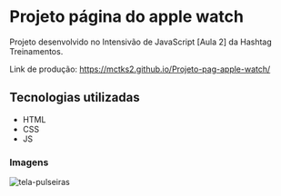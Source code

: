 # Projeto página do apple watch
Projeto desenvolvido no Intensivão de JavaScript [Aula 2] da Hashtag Treinamentos.

Link de produção: https://mctks2.github.io/Projeto-pag-apple-watch/

## Tecnologias utilizadas
- HTML
- CSS
- JS

### Imagens 

![tela-pulseiras](https://github.com/Mctks2/Projeto-pag-apple-watch/assets/62295808/3c10da87-e38e-441d-9ce1-e9614f59d954)


